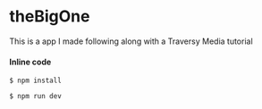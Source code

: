 # theBigOne

This is a app I made following along with a Traversy Media tutorial

#### Inline code

`$ npm install`

`$ npm run dev`
